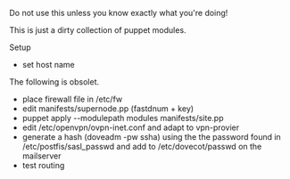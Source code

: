 Do not use this unless you know exactly what you're doing!

This is just a dirty collection of puppet modules.

Setup
* set host name

The following is obsolet.
* place firewall file in /etc/fw
* edit manifests/supernode.pp (fastdnum + key)
* puppet apply  --modulepath modules manifests/site.pp
* edit /etc/openvpn/ovpn-inet.conf and adapt to vpn-provier
* generate a hash (doveadm -pw ssha) using the the password found in /etc/postfis/sasl_passwd and add to /etc/dovecot/passwd on the mailserver
* test routing
